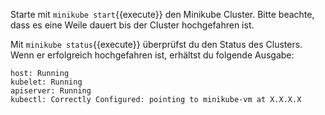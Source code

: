 Starte mit `minikube start`{{execute}} den Minikube Cluster.
Bitte beachte, dass es eine Weile dauert bis der Cluster hochgefahren ist.

Mit `minikube status`{{execute}} überprüfst du den Status des Clusters.
Wenn er erfolgreich hochgefahren ist, erhältst du folgende Ausgabe:

```
host: Running
kubelet: Running
apiserver: Running
kubectl: Correctly Configured: pointing to minikube-vm at X.X.X.X
```
